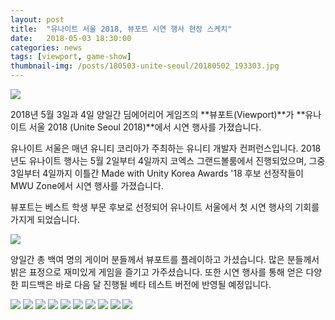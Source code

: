 ```yaml
---
layout: post
title:  "유나이트 서울 2018, 뷰포트 시연 행사 현장 스케치"
date:   2018-05-03 18:30:00
categories: news
tags: [viewport, game-show]
thumbnail-img: /posts/180503-unite-seoul/20180502_193303.jpg
---
```


<img src="{{ site.baseurl }}/posts/180503-unite-seoul/20180502_193303.jpg" class="image fit on-post">

2018년 5월 3일과 4일 양일간 딤에어리어 게임즈의 **뷰포트(Viewport)**가 **유나이트 서울 2018 (Unite Seoul 2018)**에서 시연 행사를 가졌습니다.

유나이트 서울은 매년 유니티 코리아가 주최하는 유니티 개발자 컨퍼런스입니다. 2018년도 유나이트 행사는 5월 2일부터 4일까지 코엑스 그랜드볼룸에서 진행되었으며, 그중 3일부터 4일까지 이틀간 Made with Unity Korea Awards '18 후보 선정작들이 MWU Zone에서 시연 행사를 가졌습니다.

뷰포트는 베스트 학생 부문 후보로 선정되어 유나이트 서울에서 첫 시연 행사의 기회를 가지게 되었습니다.

<img src="{{ site.baseurl }}/posts/180503-unite-seoul/20180502_193041.jpg" class="image fit on-post">

양일간 총 백여 명의 게이머 분들께서 뷰포트를 플레이하고 가셨습니다. 많은 분들께서 밝은 표정으로 재미있게 게임을 즐기고 가주셨습니다. 또한 시연 행사를 통해 얻은 다양한 피드백은 바로 다음 달 진행될 베타 테스트 버전에 반영될 예정입니다.

<img src="{{ site.baseurl }}/posts/180503-unite-seoul/20180503_084444_HDR.jpg" class="image fit on-post">

<img src="{{ site.baseurl }}/posts/180503-unite-seoul/20180503_104200.jpg" class="image fit on-post">

<img src="{{ site.baseurl }}/posts/180503-unite-seoul/20180503_142727.jpg" class="image fit on-post">

<img src="{{ site.baseurl }}/posts/180503-unite-seoul/20180503_142845.jpg" class="image fit on-post">

<img src="{{ site.baseurl }}/posts/180503-unite-seoul/20180504_094830.jpg" class="image fit on-post">

<img src="{{ site.baseurl }}/posts/180503-unite-seoul/20180504_140537.jpg" class="image fit on-post">

<img src="{{ site.baseurl }}/posts/180503-unite-seoul/20180504_092414.jpg" class="image fit on-post">

<img src="{{ site.baseurl }}/posts/180503-unite-seoul/20180504_092733.jpg" class="image fit on-post">

<img src="{{ site.baseurl }}/posts/180503-unite-seoul/20180503_084503.jpg" class="image fit on-post">

<img src="{{ site.baseurl }}/posts/180503-unite-seoul/20180504_140449.jpg" class="image fit on-post">